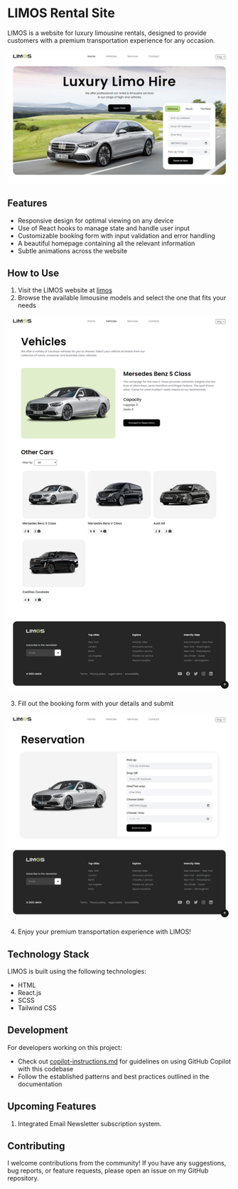 # LIMOS Rental Site

LIMOS is a website for luxury limousine rentals, designed to provide customers with a premium transportation experience for any occasion.

![home-page](screenshots/home-page.png)

## Features

- Responsive design for optimal viewing on any device
- Use of React hooks to manage state and handle user input
- Customizable booking form with input validation and error handling
- A beautiful homepage containing all the relevant information
- Subtle animations across the website

## How to Use

1. Visit the LIMOS website at [limos](https://limos-rental-site.vercel.app/)
2. Browse the available limousine models and select the one that fits your needs

![vehicles-page](screenshots/vehicles-page.png)

3. Fill out the booking form with your details and submit

![reservation-page](screenshots/reservation-page.png)

4. Enjoy your premium transportation experience with LIMOS!

## Technology Stack

LIMOS is built using the following technologies:

- HTML
- React.js
- SCSS
- Tailwind CSS

## Development

For developers working on this project:
- Check out [copilot-instructions.md](copilot-instructions.md) for guidelines on using GitHub Copilot with this codebase
- Follow the established patterns and best practices outlined in the documentation

## Upcoming Features

1. Integrated Email Newsletter subscription system.

## Contributing

I welcome contributions from the community! If you have any suggestions, bug reports, or feature requests, please open an issue on my GitHub repository.
